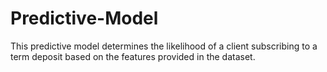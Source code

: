 # Predictive-Model
This predictive model determines the likelihood of a client subscribing to a term deposit based on the features provided in the dataset.
